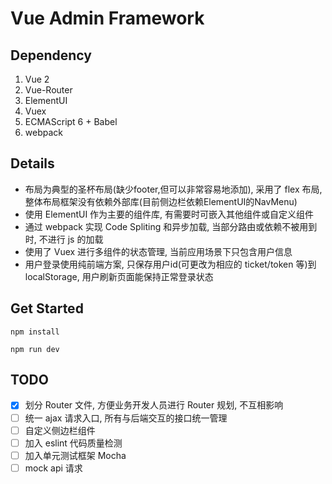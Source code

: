 # Vue Admin Framework

## Dependency

1. Vue 2
2. Vue-Router
3. ElementUI
4. Vuex
5. ECMAScript 6 + Babel
6. webpack

## Details

- 布局为典型的圣杯布局(缺少footer,但可以非常容易地添加), 采用了 flex 布局, 整体布局框架没有依赖外部库(目前侧边栏依赖ElementUI的NavMenu)
- 使用 ElementUI 作为主要的组件库, 有需要时可嵌入其他组件或自定义组件
- 通过 webpack 实现 Code Spliting 和异步加载, 当部分路由或依赖不被用到时, 不进行 js 的加载
- 使用了 Vuex 进行多组件的状态管理, 当前应用场景下只包含用户信息
- 用户登录使用纯前端方案, 只保存用户id(可更改为相应的 ticket/token 等)到 localStorage, 用户刷新页面能保持正常登录状态

## Get Started

`npm install`

`npm run dev`

## TODO

- [x] 划分 Router 文件, 方便业务开发人员进行 Router 规划, 不互相影响
- [ ] 统一 ajax 请求入口, 所有与后端交互的接口统一管理
- [ ] 自定义侧边栏组件
- [ ] 加入 eslint 代码质量检测
- [ ] 加入单元测试框架 Mocha
- [ ] mock api 请求